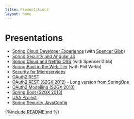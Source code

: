 ```yaml
---
title: Presentations
layout: home
---
```


# Presentations

* [Spring Cloud Developer Experience](decks/spring-cloud-dev-experience.html) (with [Spencer Gibb](http://spencer.gibb.us))
* [Spring Security and Angular JS](decks/spring-security-angular.html)
* [Spring Cloud and Netflix OSS](decks/cloud-boot-netflix.html) (with Spencer Gibb)
* [Spring Boot in the Web Tier](decks/spring-boot-for-the-web-tier.html) (with Phil Webb)
* [Security for Microservices](decks/microservice-security.html)
* [OAuth2 REST](decks/oauth-rest.html)
* [OAuth2 REST (S2GX 2012)](decks/oauth-rest-s2gx.html) - Long version from SpringOne</li>
* [OAuth2 Modelling (S2GX 2013)](decks/oauth-model-s2gx.html)
* [Spring Boot (S2GX 2013)](decks/spring-boot-intro.html)
* [UAA Project](decks/uaa-project.html)
* [Spring Security JavaConfig](decks/javaconfig.html)

{%include README.md %}
